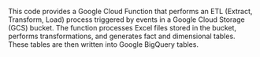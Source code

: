This code provides a Google Cloud Function that performs an ETL (Extract, Transform, Load) process triggered by events in a Google Cloud Storage (GCS) bucket. The function processes Excel files stored in the bucket, performs transformations, and generates fact and dimensional tables. These tables are then written into Google BigQuery tables.
